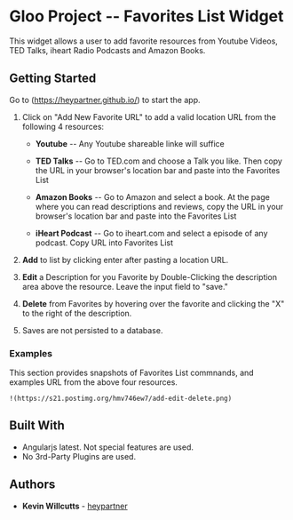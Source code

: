 # Gloo Project -- Favorites List Widget

This widget allows a user to add favorite resources from Youtube Videos, TED Talks, iheart Radio Podcasts and Amazon Books.

## Getting Started

Go to (https://heypartner.github.io/) to start the app.

1. Click on "Add New Favorite URL" to add a valid location URL from the following 4 resources:

    - **Youtube** -- Any Youtube shareable linke will suffice

    - **TED Talks** -- Go to TED.com and choose a Talk you like.  Then copy the URL in your browser's location bar and paste into the Favorites List

    - **Amazon Books** -- Go to Amazon and select a book.  At the page where you can read descriptions and reviews, copy the URL in your browser's location bar and paste into the Favorites List

    - **iHeart Podcast** -- Go to iheart.com and select a episode of any podcast.  Copy URL into Favorites List

2. **Add** to list by clicking enter after pasting a location URL.
3. **Edit** a Description for you Favorite by Double-Clicking the description area above the resource.  Leave the input field to "save."
4. **Delete** from Favorites by hovering over the favorite and clicking the "X" to the right of the description.
5. Saves are not persisted to a database.


### Examples

This section provides snapshots of Favorites List commnands, and examples URL from the above four resources.

```
!(https://s21.postimg.org/hmv746ew7/add-edit-delete.png)

```

## Built With

* Angularjs latest.  Not special features are used.
* No 3rd-Party Plugins are used.


## Authors

* **Kevin Willcutts** -  [heypartner](https://github.com/heypartner)


